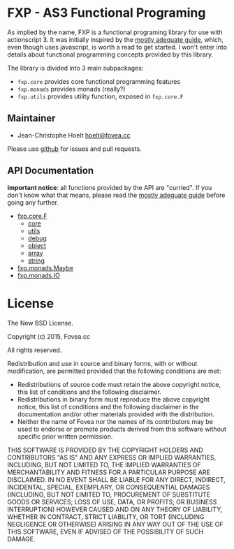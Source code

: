 # FXP - AS3 Functional Programing

As implied by the name, FXP is a functional programing library for use with actionscript 3. It was initially inspired by the [mostly adequate guide](https://github.com/DrBoolean/mostly-adequate-guide), which, even though uses javascript, is worth a read to get started. I won't enter into details about functional programming concepts provided by this library.

The library is divided into 3 main subpackages:
 * `fxp.core` provides core functional programming features
 * `fxp.monads` provides monads (really?)
 * `fxp.utils` provides utility function, exposed in `fxp.core.F`

## Maintainer

 * Jean-Christophe Hoelt <hoelt@fovea.cc>

Please use [github](https://github.com/j3k0/fxp-as3) for issues and pull requests.

## API Documentation

**Important notice**: all functions provided by the API are "curried". If you don't know what that means, please read the [mostly adequate guide](https://github.com/DrBoolean/mostly-adequate-guide) before going any further.

 * [fxp.core.F](doc/fxp.core.F.md)
   * [core](doc/fxp.core.F.md)
   * [utils](doc/fxp.core.F.utils.md)
   * [debug](doc/fxp.core.F.debug.md)
   * [object](doc/fxp.core.F.object.md)
   * [array](doc/fxp.core.F.array.md)
   * [string](doc/fxp.core.F.string.md)
 * [fxp.monads.Maybe](doc/fxp.monads.Maybe.md)
 * [fxp.monads.IO](doc/fxp.monads.IO.md)

# License

The New BSD License.

Copyright (c) 2015, Fovea.cc

All rights reserved.

Redistribution and use in source and binary forms, with or without modification, are permitted provided that the following conditions are met:
 * Redistributions of source code must retain the above copyright notice, this list of conditions and the following disclaimer.
 * Redistributions in binary form must reproduce the above copyright notice, this list of conditions and the following disclaimer in the documentation and/or other materials provided with the distribution.
 * Neither the name of Fovea nor the names of its contributors may be used to endorse or promote products derived from this software without specific prior written permission.

THIS SOFTWARE IS PROVIDED BY THE COPYRIGHT HOLDERS AND CONTRIBUTORS "AS IS" AND ANY EXPRESS OR IMPLIED WARRANTIES, INCLUDING, BUT NOT LIMITED TO, THE IMPLIED WARRANTIES OF MERCHANTABILITY AND FITNESS FOR A PARTICULAR PURPOSE ARE DISCLAIMED. IN NO EVENT SHALL <COPYRIGHT HOLDER> BE LIABLE FOR ANY DIRECT, INDIRECT, INCIDENTAL, SPECIAL, EXEMPLARY, OR CONSEQUENTIAL DAMAGES (INCLUDING, BUT NOT LIMITED TO, PROCUREMENT OF SUBSTITUTE GOODS OR SERVICES; LOSS OF USE, DATA, OR PROFITS; OR BUSINESS INTERRUPTION) HOWEVER CAUSED AND ON ANY THEORY OF LIABILITY, WHETHER IN CONTRACT, STRICT LIABILITY, OR TORT (INCLUDING NEGLIGENCE OR OTHERWISE) ARISING IN ANY WAY OUT OF THE USE OF THIS SOFTWARE, EVEN IF ADVISED OF THE POSSIBILITY OF SUCH DAMAGE.
